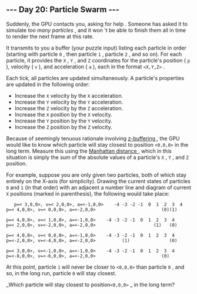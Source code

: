 ##  \--- Day 20: Particle Swarm ---

Suddenly, the GPU contacts you, asking for  help  . Someone has asked it to
simulate _too many particles_ , and it won 't be able to finish them all in
time to render the next frame at this rate.

It transmits to you a buffer (your puzzle input) listing each particle in
order (starting with particle ` 0 ` , then particle ` 1 ` , particle ` 2 ` ,
and so on). For each particle, it provides the ` X ` , ` Y ` , and ` Z `
coordinates for the particle's position ( ` p ` ), velocity ( ` v ` ), and
acceleration ( ` a ` ), each in the format ` <X,Y,Z> ` .

Each tick, all particles are updated simultaneously. A particle's properties
are updated in the following order:

  * Increase the ` X ` velocity by the ` X ` acceleration. 
  * Increase the ` Y ` velocity by the ` Y ` acceleration. 
  * Increase the ` Z ` velocity by the ` Z ` acceleration. 
  * Increase the ` X ` position by the ` X ` velocity. 
  * Increase the ` Y ` position by the ` Y ` velocity. 
  * Increase the ` Z ` position by the ` Z ` velocity. 

Because of seemingly tenuous rationale involving [ z-buffering
](https://en.wikipedia.org/wiki/Z-buffering) , the GPU would like to know
which particle will stay closest to position ` <0,0,0> ` in the long term.
Measure this using the [ Manhattan distance
](https://en.wikipedia.org/wiki/Taxicab_geometry) , which in this situation is
simply the sum of the absolute values of a particle's ` X ` , ` Y ` , and ` Z
` position.

For example, suppose you are only given two particles, both of which stay
entirely on the X-axis (for simplicity). Drawing the current states of
particles ` 0 ` and ` 1 ` (in that order) with an adjacent a number line and
diagram of current ` X ` positions (marked in parenthesis), the following
would take place:

    
    
      
       p=< 3,0,0>, v=< 2,0,0>, a=<-1,0,0>    -4 -3 -2 -1  0  1  2  3  4
    p=< 4,0,0>, v=< 0,0,0>, a=<-2,0,0>                         (0)(1)
    
    p=< 4,0,0>, v=< 1,0,0>, a=<-1,0,0>    -4 -3 -2 -1  0  1  2  3  4
    p=< 2,0,0>, v=<-2,0,0>, a=<-2,0,0>                      (1)   (0)
    
    p=< 4,0,0>, v=< 0,0,0>, a=<-1,0,0>    -4 -3 -2 -1  0  1  2  3  4
    p=<-2,0,0>, v=<-4,0,0>, a=<-2,0,0>          (1)               (0)
    
    p=< 3,0,0>, v=<-1,0,0>, a=<-1,0,0>    -4 -3 -2 -1  0  1  2  3  4
    p=<-8,0,0>, v=<-6,0,0>, a=<-2,0,0>                         (0)
      
     

At this point, particle ` 1 ` will never be closer to ` <0,0,0> ` than
particle ` 0 ` , and so, in the long run, particle ` 0 ` will stay closest.

_Which particle will stay closest to position` <0,0,0> ` _ in the long term?

